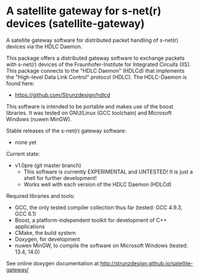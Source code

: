 # A satellite gateway for s-net(r) devices (satellite-gateway)
A satellite gateway software for distributed packet handling of s-net(r) devices via the HDLC Daemon.

This package offers a distributed gateway software to exchange packets with s-net(r) devices of the Fraunhofer-Institute for Integrated Circuits (IIS).
This package connects to the "HDLC Daemon" (HDLCd) that implements the "High-level Data Link Control" protocol (HDLC). The HDLC-Daemon is found here:
- https://github.com/Strunzdesign/hdlcd

This software is intended to be portable and makes use of the boost libraries. It was tested on GNU/Linux (GCC toolchain)
and Microsoft Windows (nuwen MinGW).

Stable releases of the s-net(r) gateway software:
- none yet

Current state:
- v1.0pre (git master branch)
  - This software is currently EXPERIMENTAL and UNTESTED! It is just a shell for further development!
  - Works well with each version of the HDLC Daemon (HDLCd)

Required libraries and tools:
- GCC, the only tested compiler collection thus far (tested: GCC 4.9.3, GCC 6.1)
- Boost, a platform-independent toolkit for development of C++ applications
- CMake, the build system
- Doxygen, for development
- nuwen MinGW, to compile the software on Microsoft Windows (tested: 13.4, 14.0)

See online doxygen documentation at http://strunzdesign.github.io/satellite-gateway/
